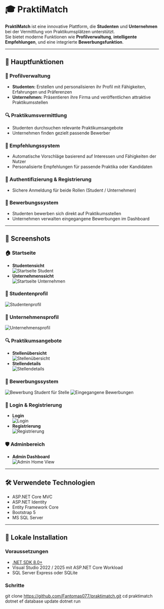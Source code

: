 # 🎓 PraktiMatch

**PraktiMatch** ist eine innovative Plattform, die **Studenten** und **Unternehmen** bei der Vermittlung von Praktikumsplätzen unterstützt.  
Sie bietet moderne Funktionen wie **Profilverwaltung**, **intelligente Empfehlungen**, und eine integrierte **Bewerbungsfunktion**.

---

## 🚀 Hauptfunktionen

### 👤 Profilverwaltung

- **Studenten:** Erstellen und personalisieren ihr Profil mit Fähigkeiten, Erfahrungen und Präferenzen
- **Unternehmen:** Präsentieren ihre Firma und veröffentlichen attraktive Praktikumsstellen

### 🔍 Praktikumsvermittlung

- Studenten durchsuchen relevante Praktikumsangebote
- Unternehmen finden gezielt passende Bewerber

### 🤖 Empfehlungssystem

- Automatische Vorschläge basierend auf Interessen und Fähigkeiten der Nutzer
- Personalisierte Empfehlungen für passende Praktika oder Kandidaten

### 🔐 Authentifizierung & Registrierung

- Sichere Anmeldung für beide Rollen (Student / Unternehmen)


### 📝 Bewerbungssystem

- Studenten bewerben sich direkt auf Praktikumsstellen
- Unternehmen verwalten eingegangene Bewerbungen im Dashboard

---

## 📸 Screenshots

### 🏠 Startseite
- **Studentensicht**  
  ![Startseite Student](images/HomePageStudent.jpeg)
- **Unternehmenssicht**  
  ![Startseite Unternehmen](images/UnternehmenSeiteView.jpeg)

### 👤 Studentenprofil
![Studentenprofil](images/StudentProfile.jpeg)

### 🏢 Unternehmensprofil
![Unternehmensprofil](images/CompanyInfoView.jpeg)

### 🔍 Praktikumsangebote
- **Stellenübersicht**  
  ![Stellenübersicht](images/StelleViewStudent.jpeg)
- **Stellendetails**  
  ![Stellendetails](images/StelleDetails.jpeg)

### 📝 Bewerbungssystem
![Bewerbung Student für Stelle](images/BewerbungStelle.jpeg)
![Eingegangene Bewerbungen ](images/UnternehmenEingegangeneBewerbungen.jpeg)

### 🔐 Login & Registrierung
- **Login**  
  ![Login](images/Login.jpeg)
- **Registrierung**  
  ![Registrierung](images/Register.jpeg)

### 🛡️ Adminbereich
- **Admin Dashboard**  
  ![Admin Home View](images/AdminView.jpeg)

---

## 🛠️ Verwendete Technologien

- ASP.NET Core MVC
- ASP.NET Identity
- Entity Framework Core
- Bootstrap 5
- MS SQL Server

---

## 🚧 Lokale Installation

### Voraussetzungen

- [.NET SDK 8.0+](https://dotnet.microsoft.com/en-us/download)
- Visual Studio 2022 / 2025 mit ASP.NET Core Workload
- SQL Server Express oder SQLite

### Schritte
git clone https://github.com/Fantomas077/praktimatch.git
cd praktimatch
dotnet ef database update
dotnet run
